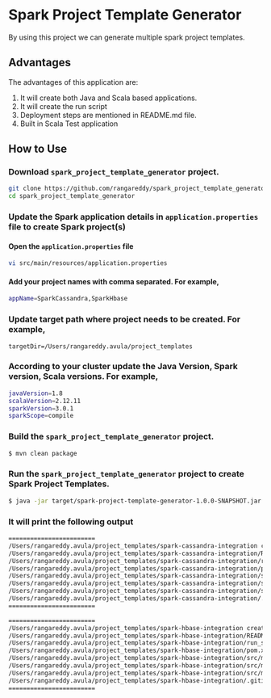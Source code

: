 # Spark Project Template Generator

By using this project we can generate multiple spark project templates. 

## Advantages
The advantages of this application are:

1. It will create both Java and Scala based applications. 
2. It will create the run script 
3. Deployment steps are mentioned in README.md file.
4. Built in Scala Test application

## How to Use

### Download `spark_project_template_generator` project.
```sh
git clone https://github.com/rangareddy/spark_project_template_generator.git
cd spark_project_template_generator
```

### Update the Spark application details in `application.properties` file to create Spark project(s)

#### Open the `application.properties` file
```sh
vi src/main/resources/application.properties
```

#### Add your project names with comma separated. For example,
```sh
appName=SparkCassandra,SparkHbase
```

### Update target path where project needs to be created. For example,
```
targetDir=/Users/rangareddy.avula/project_templates
```
### According to your cluster update the Java Version, Spark version, Scala versions. For example,
```sh
javaVersion=1.8
scalaVersion=2.12.11
sparkVersion=3.0.1
sparkScope=compile
```

### Build the `spark_project_template_generator` project.
```sh
$ mvn clean package
```

### Run the `spark_project_template_generator` project to create Spark Project Templates.
```sh
$ java -jar target/spark-project-template-generator-1.0.0-SNAPSHOT.jar
```

### It will print the following output
```sh
========================
/Users/rangareddy.avula/project_templates/spark-cassandra-integration created successfully
/Users/rangareddy.avula/project_templates/spark-cassandra-integration/README.md created successfully
/Users/rangareddy.avula/project_templates/spark-cassandra-integration/run_spark_cassandra_integration_app.sh created successfully
/Users/rangareddy.avula/project_templates/spark-cassandra-integration/pom.xml created successfully
/Users/rangareddy.avula/project_templates/spark-cassandra-integration/src/main/scala/com/ranga/spark/cassandra/SparkCassandraIntegrationApp.scala created successfully
/Users/rangareddy.avula/project_templates/spark-cassandra-integration/src/main/java/com/ranga/spark/cassandra/SparkCassandraIntegrationJavaApp.java created successfully
/Users/rangareddy.avula/project_templates/spark-cassandra-integration/src/main/resources/log4j.properties created successfully
/Users/rangareddy.avula/project_templates/spark-cassandra-integration/.gitignore created successfully
========================

========================
/Users/rangareddy.avula/project_templates/spark-hbase-integration created successfully
/Users/rangareddy.avula/project_templates/spark-hbase-integration/README.md created successfully
/Users/rangareddy.avula/project_templates/spark-hbase-integration/run_spark_hbase_integration_app.sh created successfully
/Users/rangareddy.avula/project_templates/spark-hbase-integration/pom.xml created successfully
/Users/rangareddy.avula/project_templates/spark-hbase-integration/src/main/scala/com/ranga/spark/hbase/SparkHbaseIntegrationApp.scala created successfully
/Users/rangareddy.avula/project_templates/spark-hbase-integration/src/main/java/com/ranga/spark/hbase/SparkHbaseIntegrationJavaApp.java created successfully
/Users/rangareddy.avula/project_templates/spark-hbase-integration/src/main/resources/log4j.properties created successfully
/Users/rangareddy.avula/project_templates/spark-hbase-integration/.gitignore created successfully
========================
```